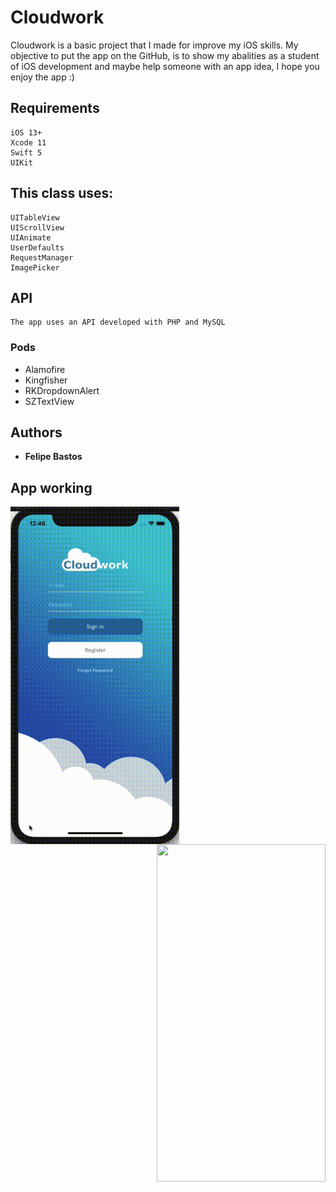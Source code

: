 # Cloudwork

Cloudwork is a basic project that I made for improve my iOS skills. My objective to put the app on the GitHub, is to show my abalities as a student of iOS development and maybe help someone with an app idea, I hope you enjoy the app :)

## Requirements

```
iOS 13+
Xcode 11
Swift 5
UIKit
```

## This class uses:

```
UITableView
UIScrollView
UIAnimate
UserDefaults
RequestManager
ImagePicker
```

## API

```
The app uses an API developed with PHP and MySQL
```

### Pods

* Alamofire
* Kingfisher
* RKDropdownAlert
* SZTextView

## Authors

* **Felipe Bastos** 

## App working
<img align="left" width="270" height="540" src="https://github.com/FelipeABastos/Cloudwork/blob/master/GifRegisterForgotPassword.gif"> 

<img align="right" width="270" height="540" 
src="https://github.com/FelipeABastos/Cloudwork/blob/master/OficialCloudwork.gif"> 




